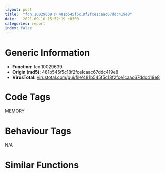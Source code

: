 ```yaml
---
layout: post
title:  "fcn.10029639 @ 481b545f5c18f2fce1caac67ddc419e8"
date:   2021-09-10 15:52:19 +0300
categories: report
index: false
---
```


# Generic Information
- **Function:** fcn.10029639
- **Origin (md5):** 481b545f5c18f2fce1caac67ddc419e8
- **VirusTotal:** [virustotal.com/gui/file/481b545f5c18f2fce1caac67ddc419e8][virustotal_ref]

# Code Tags
<span class="tag" id="MEMORY">MEMORY</span>


# Behaviour Tags
<span class="bhv-tag" id="na">N/A</span>

# Similar Functions
<script type="text/javascript" src="https://www.gstatic.com/charts/loader.js"></script>
<script type="text/javascript">

    google.charts.load('current', {'packages':['corechart']});
    google.charts.setOnLoadCallback(drawChart);

    function drawChart() {
    var data = new google.visualization.DataTable();
        data.addColumn('number', 'X');
        data.addColumn('number', 'Y');
        data.addColumn({type: 'string', role: 'tooltip', 'p': {'html': true}});
        data.addColumn({'type': 'string', 'role': 'style'});
        
        data.addRows([
    [-154.45848083496094, 217.94908142089844, '<b><a href="/report/fcn.10029639@481b545f5c18f2fce1caac67ddc419e8">fcn.10029639</a><br>@481b545f5c18f2fce1caac67ddc419e8</b><br>push 0x140<br>push 0<br>push dword[0x100656dc]<br>call dword[sym.imp.KERNEL32.dll_HeapAlloc]<br>test eax, eax<br>mov dword[0x100670bc], eax<br>jne 0x10029656<br>ret <br>mov ecx, dword[esp+4]<br>and dword[0x10065830], 0<br>and dword[0x100670b8], 0<br>mov dword[0x100670c4], eax<br>xor eax, eax<br>mov dword[0x100670c0], ecx<br>mov dword[0x100670c8], 0x10<br>inc eax<br>ret <br><eoc> ', 'point { fill-color: #e0440e; }'],
[-22.086214065551758, -284.36383056640625, '<b><a href="/report/fcn.1001c6cf@4c3818fdf32d89a09257dbc9d3e142ea">fcn.1001c6cf</a><br>@4c3818fdf32d89a09257dbc9d3e142ea</b><br>push 0x140<br>push 0<br>push dword[0x10036480]<br>call dword[sym.imp.KERNEL32.dll_HeapAlloc]<br>test eax, eax<br>mov dword[0x1004fea4], eax<br>jne 0x1001c6ec<br>ret <br>mov ecx, dword[esp+4]<br>and dword[0x100365d8], 0<br>and dword[0x1004fea0], 0<br>mov dword[0x1004feac], eax<br>xor eax, eax<br>mov dword[0x1004fea8], ecx<br>mov dword[0x1004feb0], 0x10<br>inc eax<br>ret <br><eoc> ', 'null'],
[-325.4808044433594, 47.874637603759766, '<b><a href="/report/fcn.00412c1a@6c5b0418e4a4c57d99cda47d2717045d">fcn.00412c1a</a><br>@6c5b0418e4a4c57d99cda47d2717045d</b><br>push 0x140<br>push 0<br>push dword[0x4395bc]<br>call dword[sym.imp.KERNEL32.dll_HeapAlloc]<br>test eax, eax<br>mov dword[0x439d88], eax<br>jne 0x412c37<br>ret <br>mov ecx, dword[esp+4]<br>and dword[0x4395b8], 0<br>and dword[0x439d84], 0<br>mov dword[0x439d90], eax<br>xor eax, eax<br>mov dword[0x439d8c], ecx<br>mov dword[0x439d94], 0x10<br>inc eax<br>ret <br><eoc> ', 'null'],
[191.76390075683594, -150.1793670654297, '<b><a href="/report/fcn.0040ef74@59aef7c08025d70f84c85db2092fc99e">fcn.0040ef74</a><br>@59aef7c08025d70f84c85db2092fc99e</b><br>push 0x140<br>push 0<br>push dword[0x437adc]<br>call dword[sym.imp.KERNEL32.dll_HeapAlloc]<br>test eax, eax<br>mov dword[0x437ac8], eax<br>jne 0x40ef91<br>ret <br>mov ecx, dword[esp+4]<br>and dword[0x437ac0], 0<br>and dword[0x437ac4], 0<br>mov dword[0x437ad0], eax<br>xor eax, eax<br>mov dword[0x437acc], ecx<br>mov dword[0x437ad4], 0x10<br>inc eax<br>ret <br><eoc> ', 'null'],
[7.555987358093262, -96.82720184326172, '<b><a href="/report/fcn.0043ad1f@7b00dd8f2abf54a73bfb09681334ff78">fcn.0043ad1f</a><br>@7b00dd8f2abf54a73bfb09681334ff78</b><br>push 0x140<br>push 0<br>push dword[0x46aa8c]<br>call dword[sym.imp.KERNEL32.dll_HeapAlloc]<br>test eax, eax<br>mov dword[0x46c69c], eax<br>jne 0x43ad3c<br>ret <br>mov ecx, dword[esp+4]<br>and dword[0x46aa88], 0<br>and dword[0x46c698], 0<br>mov dword[0x46c6a4], eax<br>xor eax, eax<br>mov dword[0x46c6a0], ecx<br>mov dword[0x46c6a8], 0x10<br>inc eax<br>ret <br><eoc> ', 'null'],
[-216.84230041503906, -174.25924682617188, '<b><a href="/report/fcn.0043ba05@46f6c2adf1fd4d1453ed312ca79dd9bf">fcn.0043ba05</a><br>@46f6c2adf1fd4d1453ed312ca79dd9bf</b><br>push 0x140<br>push 0<br>push dword[0x449e94]<br>call dword[sym.imp.KERNEL32.dll_HeapAlloc]<br>test eax, eax<br>mov dword[0x44a160], eax<br>jne 0x43ba22<br>ret <br>mov ecx, dword[esp+4]<br>and dword[0x44a074], 0<br>and dword[0x44a15c], 0<br>mov dword[0x44a168], eax<br>xor eax, eax<br>mov dword[0x44a164], ecx<br>mov dword[0x44a16c], 0x10<br>inc eax<br>ret <br><eoc> ', 'null'],
[69.31265258789062, 270.27984619140625, '<b><a href="/report/fcn.004061e5@e38ba004520fa1a86a35b63e8d5843ef">fcn.004061e5</a><br>@e38ba004520fa1a86a35b63e8d5843ef</b><br>push 0x140<br>push 0<br>push dword[0x40d714]<br>call dword[sym.imp.KERNEL32.dll_HeapAlloc]<br>test eax, eax<br>mov dword[0x40d9e0], eax<br>jne 0x406202<br>ret <br>mov ecx, dword[esp+4]<br>and dword[0x40d8fc], 0<br>and dword[0x40d9dc], 0<br>mov dword[0x40d9e8], eax<br>xor eax, eax<br>mov dword[0x40d9e4], ecx<br>mov dword[0x40d9ec], 0x10<br>inc eax<br>ret <br><eoc> ', 'null'],
[26.33631706237793, 86.86383819580078, '<b><a href="/report/fcn.459c2f42@284c9c9722cef7520dddfe58806fd72f">fcn.459c2f42</a><br>@284c9c9722cef7520dddfe58806fd72f</b><br>push 0x140<br>push 0<br>push dword[0x45a6f6b4]<br>call dword[sym.imp.KERNEL32.dll_HeapAlloc]<br>test eax, eax<br>mov dword[0x45a6fa3c], eax<br>jne 0x459c2f5f<br>ret <br>mov ecx, dword[esp+4]<br>and dword[0x45a6f808], 0<br>and dword[0x45a6fa38], 0<br>mov dword[0x45a6fa44], eax<br>xor eax, eax<br>mov dword[0x45a6fa40], ecx<br>mov dword[0x45a6fa48], 0x10<br>inc eax<br>ret <br><eoc> ', 'null'],
[-142.1444091796875, 11.380885124206543, '<b><a href="/report/fcn.0041aaa4@1123b7aa5760238fe93045e585b8234c">fcn.0041aaa4</a><br>@1123b7aa5760238fe93045e585b8234c</b><br>push 0x140<br>push 0<br>push dword[0x53c690]<br>call dword[sym.imp.KERNEL32.dll_HeapAlloc]<br>test eax, eax<br>mov dword[0x53c67c], eax<br>jne 0x41aac1<br>ret <br>mov ecx, dword[esp+4]<br>and dword[0x53c674], 0<br>and dword[0x53c678], 0<br>mov dword[0x53c684], eax<br>xor eax, eax<br>mov dword[0x53c680], ecx<br>mov dword[0x53c688], 0x10<br>inc eax<br>ret <br><eoc> ', 'null'],
[218.89553833007812, 66.75218963623047, '<b><a href="/report/fcn.00414694@de21a548b66aa6c0b17491b6a31e14fa">fcn.00414694</a><br>@de21a548b66aa6c0b17491b6a31e14fa</b><br>push 0x140<br>push 0<br>push dword[0x449c70]<br>call dword[sym.imp.KERNEL32.dll_HeapAlloc]<br>test eax, eax<br>mov dword[0x44a548], eax<br>jne 0x4146b1<br>ret <br>mov ecx, dword[esp+4]<br>and dword[0x449dc8], 0<br>and dword[0x44a544], 0<br>mov dword[0x44a550], eax<br>xor eax, eax<br>mov dword[0x44a54c], ecx<br>mov dword[0x44a554], 0x10<br>inc eax<br>ret <br><eoc> ', 'null'],

        ]);

    var options = {
        title: 'Similarity Plot',
        legend: 'none',
        colors: ['#dedbd9', '#e6693e', '#ec8f6e', '#f3b49f', '#f6c7b6'],
        tooltip: {isHtml: true, trigger: 'both'},
        explorer: {
        actions: ["dragToZoom", "rightClickToReset"],
        },
        chartArea: {
        width: '80%',
        height: '80%'
        },
        width: '100%',
        height: '100%'
    };

    var chart = new google.visualization.ScatterChart(document.getElementById('chart_div'));

    chart.draw(data, options);
    }
    
</script>


<div id="chart_div" style="width: 100%px; height: 100%;"></div>

# Disassembled Code
{% highlight nasm %}

push 0x140
push 0
push dword[0x100656dc]
call dword[sym.imp.KERNEL32.dll_HeapAlloc]
test eax, eax
mov dword[0x100670bc], eax
jne 0x10029656
ret
mov ecx, dword[esp+4]
and dword[0x10065830], 0
and dword[0x100670b8], 0
mov dword[0x100670c4], eax
xor eax, eax
mov dword[0x100670c0], ecx
mov dword[0x100670c8], 0x10
inc eax
ret

{% endhighlight %}

[virustotal_ref]: https://www.virustotal.com/gui/file/481b545f5c18f2fce1caac67ddc419e8